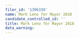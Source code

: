```yaml
---
filer_id: '1396338'
name: Mark Leno for Mayor 2018
candidate_controlled_id: ''
title: Mark Leno for Mayor 2018
data_warning: 
---
```

